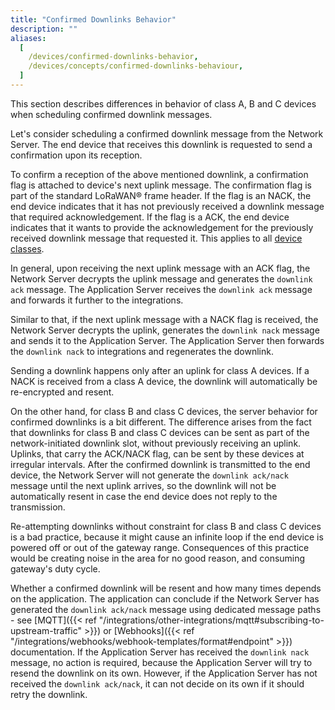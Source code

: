 ```yaml
---
title: "Confirmed Downlinks Behavior"
description: ""
aliases:
  [
    /devices/confirmed-downlinks-behavior,
    /devices/concepts/confirmed-downlinks-behaviour,
  ]
---
```


This section describes differences in behavior of class A, B and C devices when scheduling confirmed downlink messages.

<!--more-->

Let's consider scheduling a confirmed downlink message from the Network Server. The end device that receives this downlink is requested to send a confirmation upon its reception.

To confirm a reception of the above mentioned downlink, a confirmation flag is attached to device's next uplink message. The confirmation flag is part of the standard LoRaWAN® frame header. If the flag is an NACK, the end device indicates that it has not previously received a downlink message that required acknowledgement. If the flag is a ACK, the end device indicates that it wants to provide the acknowledgement for the previously received downlink message that requested it. This applies to all [device classes](https://www.thethingsnetwork.org/docs/lorawan/classes/).

In general, upon receiving the next uplink message with an ACK flag, the Network Server decrypts the uplink message and generates the `downlink ack` message. The Application Server receives the `downlink ack` message and forwards it further to the integrations.

Similar to that, if the next uplink message with a NACK flag is received, the Network Server decrypts the uplink, generates the `downlink nack` message and sends it to the Application Server. The Application Server then forwards the `downlink nack` to integrations and regenerates the downlink.

Sending a downlink happens only after an uplink for class A devices. If a NACK is received from a class A device, the downlink will automatically be re-encrypted and resent.

On the other hand, for class B and class C devices, the server behavior for confirmed downlinks is a bit different. The difference arises from the fact that downlinks for class B and class C devices can be sent as part of the network-initiated downlink slot, without previously receiving an uplink. Uplinks, that carry the ACK/NACK flag, can be sent by these devices at irregular intervals. After the confirmed downlink is transmitted to the end device, the Network Server will not generate the `downlink ack/nack` message until the next uplink arrives, so the downlink will not be automatically resent in case the end device does not reply to the transmission.

Re-attempting downlinks without constraint for class B and class C devices is a bad practice, because it might cause an infinite loop if the end device is powered off or out of the gateway range. Consequences of this practice would be creating noise in the area for no good reason, and consuming gateway's duty cycle.

Whether a confirmed downlink will be resent and how many times depends on the application. The application can conclude if the Network Server has generated the `downlink ack/nack` message using dedicated message paths - see [MQTT]({{< ref "/integrations/other-integrations/mqtt#subscribing-to-upstream-traffic" >}}) or [Webhooks]({{< ref "/integrations/webhooks/webhook-templates/format#endpoint" >}}) documentation. If the Application Server has received the `downlink nack` message, no action is required, because the Application Server will try to resend the downlink on its own. However, if the Application Server has not received the `downlink ack/nack`, it can not decide on its own if it should retry the downlink.
